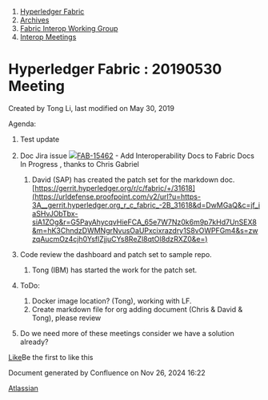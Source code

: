 1. [Hyperledger Fabric](index.html)
2. [Archives](Archives_22840389.html)
3. [Fabric Interop Working Group](Fabric-Interop-Working-Group_22839518.html)
4. [Interop Meetings](Interop-Meetings_22840492.html)

# Hyperledger Fabric : 20190530 Meeting

Created by Tong Li, last modified on May 30, 2019

Agenda:

1. Test update
2. Doc Jira issue [![](https://jira.hyperledger.org/secure/viewavatar?size=xsmall&avatarId=10318&avatarType=issuetype)FAB-15462](https://jira.hyperledger.org/browse/FAB-15462) - Add Interoperability Docs to Fabric Docs In Progress , thanks to Chris Gabriel
   
   1. David (SAP) has created the patch set for the markdown doc. [https://gerrit.hyperledger.org/r/c/fabric/+/31618](https://urldefense.proofpoint.com/v2/url?u=https-3A__gerrit.hyperledger.org_r_c_fabric_-2B_31618&d=DwMGaQ&c=jf_iaSHvJObTbx-siA1ZOg&r=G5PayAhycqvHieFCA_65e7W7Nz0k6m9p7kHd7UnSEX8&m=hK3ChndzDWMNgrNvusOaUPxcixrazdry1S8vOWPFGm4&s=zwzqAucmOz4cjh0YsflZjjuCYs8ReZl8qtOl8dzRXZ0&e=)
3. Code review the dashboard and patch set to sample repo.
   
   1. Tong (IBM) has started the work for the patch set.
4. ToDo:
   
   1. Docker image location? (Tong), working with LF.
   2. Create markdown file for org adding document (Chris &amp; David &amp; Tong), please review
5. Do we need more of these meetings consider we have a solution already?

[Like](https://lf-hyperledger.atlassian.net/wiki/display/fabric/20190523+Meeting)Be the first to like this

Document generated by Confluence on Nov 26, 2024 16:22

[Atlassian](http://www.atlassian.com/)
